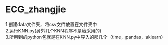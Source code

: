 # ECG_zhangjie
1.创建data文件夹，将csv文件放置在文件夹中  
2.运行KNN.py(另外几个KNN程序不是我采用的)  
3.所用到的python包就是在KNN.py中导入的那几个（time，pandas，sklearn）
